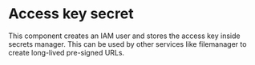 # Access key secret

This component creates an IAM user and stores the access key inside secrets manager. This can be used by other services
like filemanager to create long-lived pre-signed URLs.